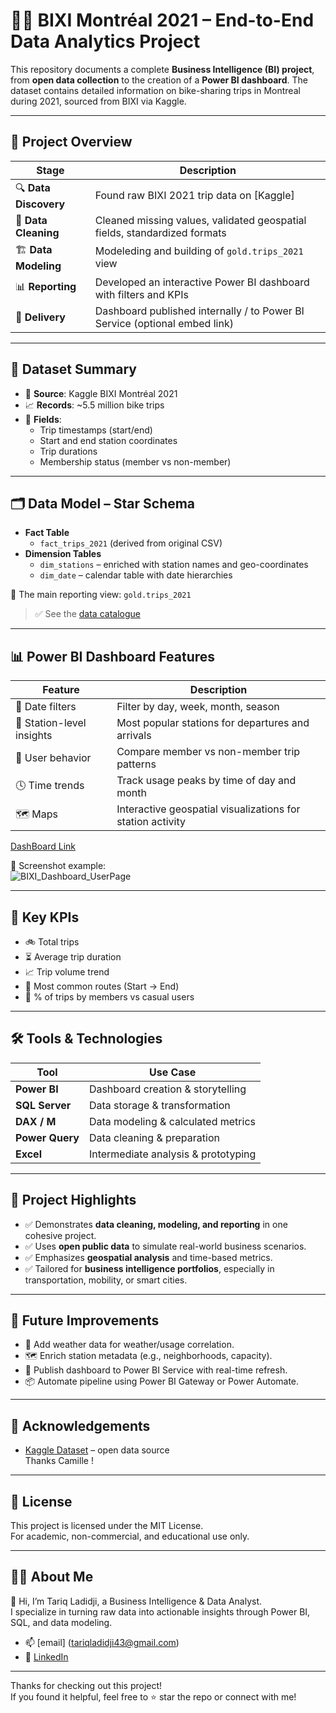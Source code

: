 # 🚴‍♂️ BIXI Montréal 2021 – End-to-End Data Analytics Project

This repository documents a complete **Business Intelligence (BI) project**, from **open data collection** to the creation of a **Power BI dashboard**. The dataset contains detailed information on bike-sharing trips in Montreal during 2021, sourced from BIXI via Kaggle.

---

## 📌 Project Overview

| Stage | Description |
|-------|-------------|
| 🔍 **Data Discovery** | Found raw BIXI 2021 trip data on [Kaggle]                                        |
| 🧹 **Data Cleaning** | Cleaned missing values, validated geospatial fields, standardized formats         |
| 🏗️ **Data Modeling** | Modeleding and building of `gold.trips_2021` view |
| 📊 **Reporting** | Developed an interactive Power BI dashboard with filters and KPIs                     |
| 🚀 **Delivery** | Dashboard published internally / to Power BI Service (optional embed link)             |

---

## 🧾 Dataset Summary

- 📁 **Source**: Kaggle BIXI Montréal 2021  
- 📈 **Records**: ~5.5 million bike trips  
- 📍 **Fields**:
  - Trip timestamps (start/end)
  - Start and end station coordinates
  - Trip durations
  - Membership status (member vs non-member)

---

## 🗂️ Data Model – Star Schema

- **Fact Table**
  - `fact_trips_2021` (derived from original CSV)
- **Dimension Tables**
  - `dim_stations` – enriched with station names and geo-coordinates
  - `dim_date` – calendar table with date hierarchies

🧮 The main reporting view: `gold.trips_2021`

> ✅ See the [data catalogue](docs/data_catalogue)

---

## 📊 Power BI Dashboard Features

| Feature | Description |
|---------|-------------|
| 📆 Date filters | Filter by day, week, month, season                          |
| 📍 Station-level insights | Most popular stations for departures and arrivals |
| 👥 User behavior | Compare member vs non-member trip patterns                 |
| 🕓 Time trends | Track usage peaks by time of day and month                   |
| 🗺️ Maps | Interactive geospatial visualizations for station activity          |

[DashBoard Link](https://app.powerbi.com/view?r=eyJrIjoiZjU5YTBmYzEtM2FhNC00YTc2LWI2NGYtM2Y0NmQ1OTRkYjQxIiwidCI6ImM3OTkwYjAwLTgwNWUtNGU0OS1hZTg3LWVmY2Q2ZjBhMTc4OCJ9)

📎 Screenshot example:  
![BIXI_Dashboard_UserPage](https://github.com/user-attachments/assets/d9116a7f-02d7-4967-8b7e-a8f3abdf451c)


---

## 🧠 Key KPIs

- 🚲 Total trips  
- ⏳ Average trip duration  
- 📈 Trip volume trend  
- 🔁 Most common routes (Start → End)  
- 👤 % of trips by members vs casual users

---

## 🛠️ Tools & Technologies

| Tool           | Use Case                              |
|----------------|---------------------------------------|
| **Power BI**   | Dashboard creation & storytelling     |
| **SQL Server** | Data storage & transformation         |
| **DAX / M**     | Data modeling & calculated metrics   |
| **Power Query**| Data cleaning & preparation           |
| **Excel**      | Intermediate analysis & prototyping   |

---



## 📌 Project Highlights

- ✅ Demonstrates **data cleaning, modeling, and reporting** in one cohesive project.
- ✅ Uses **open public data** to simulate real-world business scenarios.
- ✅ Emphasizes **geospatial analysis** and time-based metrics.
- ✅ Tailored for **business intelligence portfolios**, especially in transportation, mobility, or smart cities.

---

## 🚀 Future Improvements

- 🧩 Add weather data for weather/usage correlation.
- 🗺️ Enrich station metadata (e.g., neighborhoods, capacity).
- 📱 Publish dashboard to Power BI Service with real-time refresh.
- 📦 Automate pipeline using Power BI Gateway or Power Automate.

---

## 🤝 Acknowledgements
 
- [Kaggle Dataset](https://www.kaggle.com/datasets/camilleb469/bixi-open-data-2021/data) – open data source  
Thanks Camille !

---

## 📜 License

This project is licensed under the MIT License.  
For academic, non-commercial, and educational use only.

---

## 🙋‍♂️ About Me

👋 Hi, I’m Tariq Ladidji, a Business Intelligence & Data Analyst.  
I specialize in turning raw data into actionable insights through Power BI, SQL, and data modeling.

- 📫 [email] (tariqladidji43@gmail.com)
- 💼 [LinkedIn](https://www.linkedin.com/in/tariq-ladidji-b08951311/)

---

Thanks for checking out this project!  
If you found it helpful, feel free to ⭐ star the repo or connect with me!


